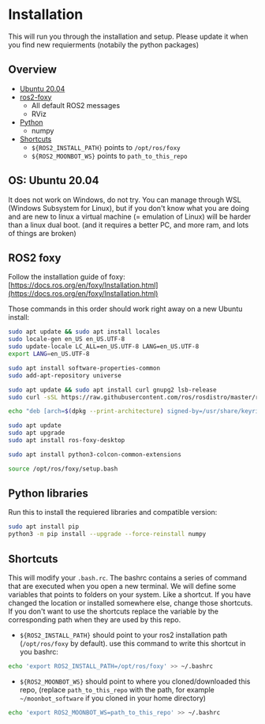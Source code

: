 # Installation

This will run you through the installation and setup. Please update it when you find new requierments 
(notabily the python packages)

## Overview

* [Ubuntu 20.04](installation.md#os-ubuntu-2004)
* [ros2-foxy](installation.md#ROS2-foxy)
  * All default ROS2 messages
  * RViz
* [Python](installation.md#Python-libraries)
  * numpy
* [Shortcuts](installation.md#Shortcuts)
  * `${ROS2_INSTALL_PATH}` points to `/opt/ros/foxy`
  * `${ROS2_MOONBOT_WS}` points to `path_to_this_repo`

## OS: Ubuntu 20.04

It does not work on Windows, do not try.
You can manage through WSL (Windows Subsystem for Linux), but if you don't know what you are doing and are new to linux
a virtual machine (= emulation of Linux) will be harder than a linux dual boot. 
(and it requires a better PC, and more ram, and lots of things are broken)

## ROS2 foxy

Follow the installation guide of foxy: [https://docs.ros.org/en/foxy/Installation.html](https://docs.ros.org/en/foxy/Installation.html)

Those commands in this order should work right away on a new Ubuntu install:
````bash
sudo apt update && sudo apt install locales
sudo locale-gen en_US en_US.UTF-8
sudo update-locale LC_ALL=en_US.UTF-8 LANG=en_US.UTF-8
export LANG=en_US.UTF-8

sudo apt install software-properties-common
sudo add-apt-repository universe

sudo apt update && sudo apt install curl gnupg2 lsb-release
sudo curl -sSL https://raw.githubusercontent.com/ros/rosdistro/master/ros.key  -o /usr/share/keyrings/ros-archive-keyring.gpg

echo "deb [arch=$(dpkg --print-architecture) signed-by=/usr/share/keyrings/ros-archive-keyring.gpg] http://packages.ros.org/ros2/ubuntu $(source /etc/os-release && echo $UBUNTU_CODENAME) main" | sudo tee /etc/apt/sources.list.d/ros2.list > /dev/null

sudo apt update
sudo apt upgrade
sudo apt install ros-foxy-desktop

sudo apt install python3-colcon-common-extensions

source /opt/ros/foxy/setup.bash
````

## Python libraries

Run this to install the requiered libraries and compatible version:

````bash
sudo apt install pip
python3 -m pip install --upgrade --force-reinstall numpy
````

## Shortcuts

This will modify your `.bash.rc`. The bashrc contains a series of command that are executed when you open a new terminal.
We will define some variables that points to folders on your system. Like a shortcut. If you have changed the location 
or installed somewhere else, change those shortcuts.  If you don't want to use the shortcuts 
replace the variable by the corresponding path when they are used by this repo.

- `${ROS2_INSTALL_PATH}` should point to your ros2 installation path (`/opt/ros/foxy` by default). use this command to write this shortcut in you bashrc:
````bash
echo 'export ROS2_INSTALL_PATH=/opt/ros/foxy' >> ~/.bashrc
````
- `${ROS2_MOONBOT_WS}` should point to where you cloned/downloaded this repo, (replace `path_to_this_repo` with the path,
for example `~/moonbot_software` if you cloned in your home directory)
````bash
echo 'export ROS2_MOONBOT_WS=path_to_this_repo' >> ~/.bashrc
````

